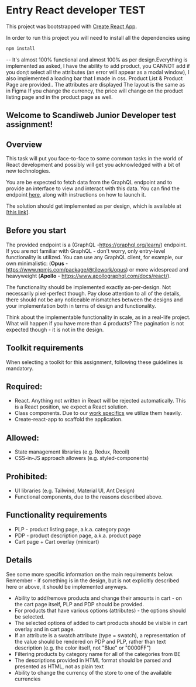 # Entry React developer TEST

This project was bootstrapped with [Create React App](https://github.com/facebook/create-react-app).

In order to run this project you will need to install all the dependencies using

```javascript
npm install
```

--
It's almost 100% functional and almost 100% as per design.Everything is implemented as asked, I have the ability to add product, you CANNOT add if you don;t select all the attributes (an error will appear as a modal window), I also implemented a loading bar that I made in css.
Product List & Product Page are provided..
The attributes are displayed
The layout is the same as in Figma
If you change the currency, the price will change on the product listing page and in the product page as well.


## Welcome to Scandiweb Junior Developer test assignment!



## Overview

This task will put you face-to-face to some common tasks in the world of React development and possibly will get you acknowledged with a bit of new technologies.

You are be expected to fetch data from the GraphQL endpoint and to provide an interface to view and interact with this data. You can find the endpoint [here](https://github.com/scandiweb/junior-react-endpoint), along with instructions on how to launch it.

The solution should get implemented as per design, which is available at [[this link](https://www.figma.com/file/MSyCAqVy1UgNap0pvqH6H3/Junior-Frontend-Test-Designs-Public?node-id=0%3A1)].

## Before you start

The provided endpoint is a (GraphQL -https://graphql.org/learn/) endpoint. If you are not familiar with GraphQL - don't worry, only entry-level functionality is utilized. You can use any GraphQL client, for example, our own minimalistic: (**Opus** - https://www.npmjs.com/package/@tilework/opus) or more widespread and heavyweight (**Apollo** - https://www.apollographql.com/docs/react/).

The functionality should be implemented exactly as-per-design. Not necessarily pixel-perfect though. Pay close attention to all of the details, there should not be any noticeable mismatches between the designs and your implementation both in terms of design and functionality.

Think about the implementable functionality in scale, as in a real-life project. What will happen if you have more than 4 products? The pagination is not expected though - it is not in the design.

## Toolkit requirements

When selecting a toolkit for this assignment, following these guidelines is mandatory.

## Required:

- React. Anything not written in React will be rejected automatically. This is a React position, we expect a React solution.
- Class components. Due to our [work specifics]([]()) we utilize them heavily.
- Create-react-app to scaffold the application.

## Allowed:

- State management libraries (e.g. Redux, Recoil)
- CSS-in-JS approach allowers (e.g. styled-components)

## Prohibited:

- UI libraries (e.g. Tailwind, Material UI, Ant Design)
- Functional components, due to the reasons described above.

## Functionality requirements

- PLP - product listing page, a.k.a. category page
- PDP - product description page, a.k.a. product page
- Cart page + Cart overlay (minicart)

## Details

See some more specific information on the main requirements below. Remember - if something is in the design, but is not explicitly described here or above, it should be implemented anyways.

- Ability to add/remove products and change their amounts in cart - on the cart page itself, PLP and PDP should be provided.
- For products that have various options (attributes) - the options should be selected.
- The selected options of added to cart products should be visible in cart overlay and in cart page.
- If an attribute is a swatch attribute (type = swatch), a representation of the value should be rendered on PDP and PLP, rather than text description (e.g. the color itself, not "Blue" or "0000FF")
- Filtering products by category name for all of the categories from BE
- The descriptions provided in HTML format should be parsed and presented as HTML, not as plain text
- Ability to change the currency of the store to one of the available currencies
